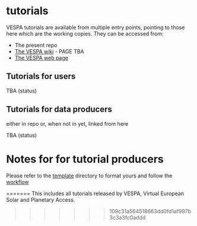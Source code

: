 # tutorials
VESPA tutorials are available from multiple entry points, pointing to those here which are the working copies. They can be accessed from:

* The present repo
* [The VESPA wiki](http://discussions.europlanet-vespa.eu) - PAGE TBA
* [The VESPA web page](http://europlanet-vespa.eu/tutos.shtml)

## Tutorials for users

TBA (status)

## Tutorials for data producers

either in repo or, when not in yet, linked from here

TBA (status)


# Notes for for tutorial producers

Please refer to the [template](https://github.com/epn-vespa/tutorials/tree/master/template)
directory to format yours and follow the [workflow](workflow.md)

=======
This includes all tutorials released by VESPA, Virtual European Solar and Planetary Access.
>>>>>>> 109c31a564518663dd0fd1af997b3c3a3fc0addd

